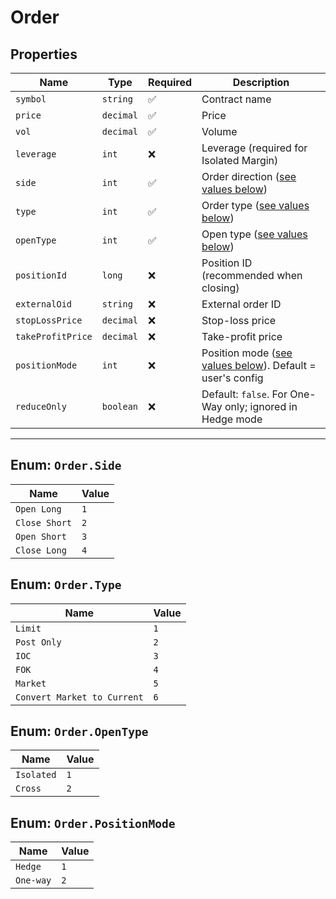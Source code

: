 
# Order

## Properties

| **Name**           | **Type**   | **Required** | **Description** |
|--------------------|------------|--------------|------------------|
| `symbol`           | `string`   | ✅            | Contract name |
| `price`            | `decimal`  | ✅            | Price |
| `vol`              | `decimal`  | ✅            | Volume |
| `leverage`         | `int`      | ❌            | Leverage (required for Isolated Margin) |
| `side`             | `int`      | ✅            | Order direction ([see values below](#enum-orderside)) |
| `type`             | `int`      | ✅            | Order type ([see values below](#enum-orderlimit)) |
| `openType`         | `int`      | ✅            | Open type ([see values below](#enum-orderopentype)) |
| `positionId`       | `long`     | ❌            | Position ID (recommended when closing) |
| `externalOid`      | `string`   | ❌            | External order ID |
| `stopLossPrice`    | `decimal`  | ❌            | Stop-loss price |
| `takeProfitPrice`  | `decimal`  | ❌            | Take-profit price |
| `positionMode`     | `int`      | ❌            | Position mode ([see values below](#enum-orderpositionmode)). Default = user's config |
| `reduceOnly`       | `boolean`  | ❌            | Default: `false`. For One-Way only; ignored in Hedge mode |

---

## Enum: `Order.Side`

| **Name**       | **Value** |
|----------------|-----------|
| `Open Long`    | `1`     |
| `Close Short`  | `2`     |
| `Open Short`   | `3`     |
| `Close Long`   | `4`     |

## Enum: `Order.Type`

| **Name**       | **Value** |
|----------------|-----------|
| `Limit`    | `1`     |
| `Post Only`  | `2`     |
| `IOC`   | `3`     |
| `FOK`   | `4`     |
| `Market`   | `5`     |
| `Convert Market to Current`   | `6`     |

## Enum: `Order.OpenType`

| **Name**       | **Value** |
|----------------|-----------|
| `Isolated`    | `1`     |
| `Cross`  | `2`     |

## Enum: `Order.PositionMode`

| **Name**       | **Value** |
|----------------|-----------|
| `Hedge`    | `1`     |
| `One-way`  | `2`     |